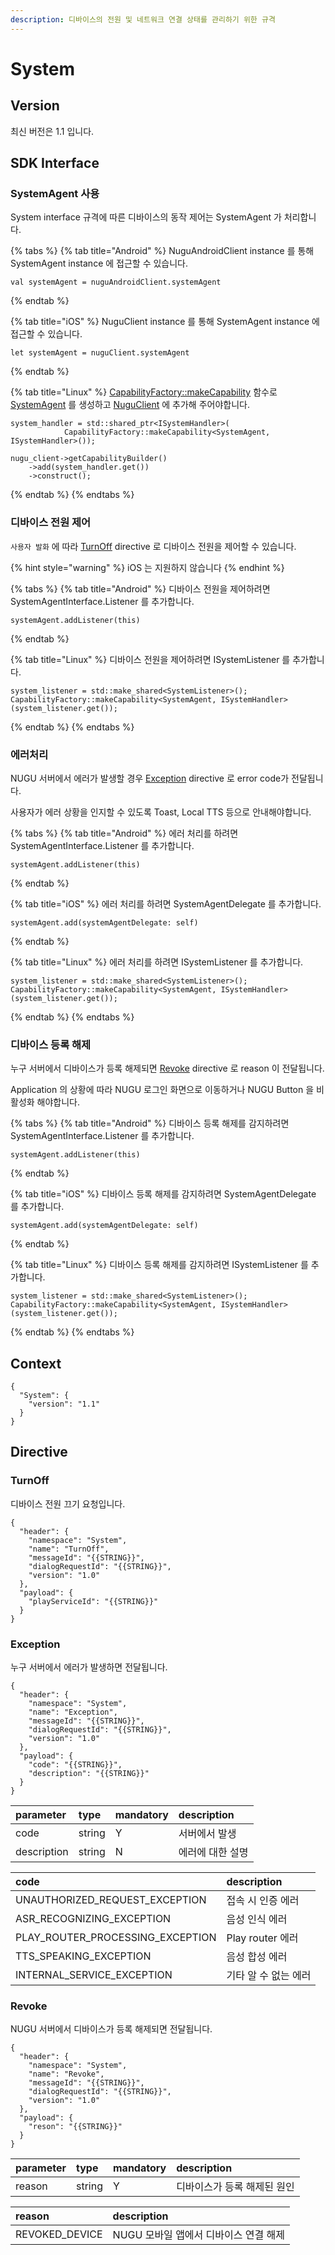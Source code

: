 ```yaml
---
description: 디바이스의 전원 및 네트워크 연결 상태를 관리하기 위한 규격
---
```


# System

## Version

최신 버전은 1.1 입니다.

## SDK Interface

### SystemAgent 사용

System interface 규격에 따른 디바이스의 동작 제어는 SystemAgent 가 처리합니다.

{% tabs %}
{% tab title="Android" %}
NuguAndroidClient instance 를 통해 SystemAgent instance 에 접근할 수 있습니다.

```text
val systemAgent = nuguAndroidClient.systemAgent
```
{% endtab %}

{% tab title="iOS" %}
NuguClient instance 를 통해 SystemAgent instance 에 접근할 수 있습니다.

```text
let systemAgent = nuguClient.systemAgent
```
{% endtab %}

{% tab title="Linux" %}
[CapabilityFactory::makeCapability](https://nugu-developers.github.io/nugu-linux/classNuguCapability_1_1CapabilityFactory.html#a46d96b1bc96903f02905c92ba8794bf6) 함수로 [SystemAgent](https://nugu-developers.github.io/nugu-linux/classNuguCapability_1_1ISystemHandler.html) 를 생성하고 [NuguClient](https://nugu-developers.github.io/nugu-linux/classNuguClientKit_1_1NuguClient.html) 에 추가해 주어야합니다.

```text
system_handler = std::shared_ptr<ISystemHandler>(
	        CapabilityFactory::makeCapability<SystemAgent, ISystemHandler>());

nugu_client->getCapabilityBuilder()
    ->add(system_handler.get())
    ->construct();
```
{% endtab %}
{% endtabs %}

### 디바이스 전원 제어

`사용자 발화` 에 따라 [TurnOff](system.md#turnoff) directive 로 디바이스 전원을 제어할 수 있습니다.

{% hint style="warning" %}
iOS 는 지원하지 않습니다
{% endhint %}

{% tabs %}
{% tab title="Android" %}
디바이스 전원을 제어하려면 SystemAgentInterface.Listener 를 추가합니다.

```text
systemAgent.addListener(this)
```
{% endtab %}

{% tab title="Linux" %}
디바이스 전원을 제어하려면 ISystemListener 를 추가합니다.

```text
system_listener = std::make_shared<SystemListener>();
CapabilityFactory::makeCapability<SystemAgent, ISystemHandler>(system_listener.get());
```
{% endtab %}
{% endtabs %}

### 에러처리

NUGU 서버에서 에러가 발생할 경우 [Exception](system.md#exception) directive 로 error code가 전달됩니다.

사용자가 에러 상황을 인지할 수 있도록 Toast, Local TTS 등으로 안내해야합니다.

{% tabs %}
{% tab title="Android" %}
에러 처리를 하려면 SystemAgentInterface.Listener 를 추가합니다.

```text
systemAgent.addListener(this)
```
{% endtab %}

{% tab title="iOS" %}
에러 처리를 하려면 SystemAgentDelegate 를 추가합니다.

```text
systemAgent.add(systemAgentDelegate: self)
```
{% endtab %}

{% tab title="Linux" %}
에러 처리를 하려면 ISystemListener 를 추가합니다.

```text
system_listener = std::make_shared<SystemListener>();
CapabilityFactory::makeCapability<SystemAgent, ISystemHandler>(system_listener.get());
```
{% endtab %}
{% endtabs %}

### 디바이스 등록 해제

누구 서버에서 디바이스가 등록 해제되면 [Revoke](system.md#revoke) directive 로 reason 이 전달됩니다.

Application 의 상황에 따라 NUGU 로그인 화면으로 이동하거나 NUGU Button 을 비활성화 해야합니다.

{% tabs %}
{% tab title="Android" %}
디바이스 등록 해제를 감지하려면 SystemAgentInterface.Listener 를 추가합니다.

```text
systemAgent.addListener(this)
```
{% endtab %}

{% tab title="iOS" %}
디바이스 등록 해제를 감지하려면 SystemAgentDelegate 를 추가합니다.

```text
systemAgent.add(systemAgentDelegate: self)
```
{% endtab %}

{% tab title="Linux" %}
디바이스 등록 해제를 감지하려면 ISystemListener 를 추가합니다.

```text
system_listener = std::make_shared<SystemListener>();
CapabilityFactory::makeCapability<SystemAgent, ISystemHandler>(system_listener.get());
```
{% endtab %}
{% endtabs %}

## Context

```text
{
  "System": {
    "version": "1.1"
  }
}
```

## Directive

### TurnOff

디바이스 전원 끄기 요청입니다.

```text
{
  "header": {
    "namespace": "System",
    "name": "TurnOff",
    "messageId": "{{STRING}}",
    "dialogRequestId": "{{STRING}}",
    "version": "1.0"
  },
  "payload": {
    "playServiceId": "{{STRING}}"
  }
}
```

### Exception

누구 서버에서 에러가 발생하면 전달됩니다.

```text
{
  "header": {
    "namespace": "System",
    "name": "Exception",
    "messageId": "{{STRING}}",
    "dialogRequestId": "{{STRING}}",
    "version": "1.0"
  },
  "payload": {
    "code": "{{STRING}}",
    "description": "{{STRING}}"
  }
}
```

| parameter | type | mandatory | description |
| :--- | :--- | :--- | :--- |
| code | string | Y | 서버에서 발생 |
| description | string | N | 에러에 대한 설명 |

| code | description |
| :--- | :--- |
| UNAUTHORIZED\_REQUEST\_EXCEPTION | 접속 시 인증 에러 |
| ASR\_RECOGNIZING\_EXCEPTION | 음성 인식 에러 |
| PLAY\_ROUTER\_PROCESSING\_EXCEPTION | Play router 에러 |
| TTS\_SPEAKING\_EXCEPTION | 음성 합성 에러 |
| INTERNAL\_SERVICE\_EXCEPTION | 기타 알 수 없는 에러 |

### Revoke

NUGU 서버에서 디바이스가 등록 해제되면 전달됩니다.

```text
{
  "header": {
    "namespace": "System",
    "name": "Revoke",
    "messageId": "{{STRING}}",
    "dialogRequestId": "{{STRING}}",
    "version": "1.0"
  },
  "payload": {
    "reson": "{{STRING}}"
  }
}
```

| parameter | type | mandatory | description |
| :--- | :--- | :--- | :--- |
| reason | string | Y | 디바이스가 등록 해제된 원인 |

| reason | description |
| :--- | :--- |
| REVOKED\_DEVICE | NUGU 모바일 앱에서 디바이스 연결 해제 |


